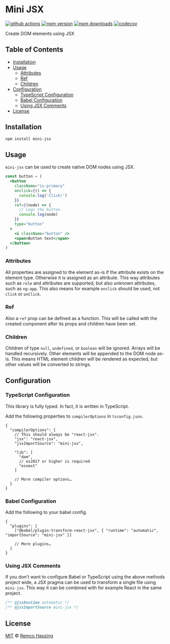 # Mini JSX

[![github actions](https://github.com/remcohaszing/mini-jsx/actions/workflows/ci.yaml/badge.svg)](https://github.com/remcohaszing/mini-jsx/actions/workflows/ci.yaml)
[![npm version](https://img.shields.io/npm/v/mini-jsx)](https://www.npmjs.com/package/mini-jsx)
[![npm downloads](https://img.shields.io/npm/dm/mini-jsx)](https://www.npmjs.com/package/mini-jsx)
[![codecov](https://codecov.io/gh/remcohaszing/mini-jsx/branch/main/graph/badge.svg)](https://codecov.io/gh/remcohaszing/mini-jsx)

Create DOM elements using JSX

## Table of Contents

- [Installation](#installation)
- [Usage](#usage)
  - [Attributes](#attributes)
  - [Ref](#ref)
  - [Children](#children)
- [Configuration](#configuration)
  - [TypeScript Configuration](#typescript-configuration)
  - [Babel Configuration](#babel-configuration)
  - [Using JSX Comments](#using-jsx-comments)
- [License](#license)

## Installation

```sh
npm install mini-jsx
```

## Usage

`mini-jsx` can be used to create native DOM nodes using JSX.

```jsx
const button = (
  <button
    className="is-primary"
    onclick={() => {
      console.log('Click!')
    }}
    ref={(node) => {
      // Logs the button
      console.log(node)
    }}
    type="button"
  >
    <i className="button" />
    <span>Button text</span>
  </button>
)
```

### Attributes

All properties are assigned to the element as-is if the attribute exists on the element type.
Otherwise it is assigned as an attribute. This way attributes such as `role` and attributes are
supported, but also unknown attributes, such as `ng-app`. This also means for example `onclick`
should be used, not `click` or `onClick`.

### Ref

Also a `ref` prop can be defined as a function. This will be called with the created component after
its props and children have been set.

### Children

Children of type `null`, `undefined`, or `boolean` will be ignored. Arrays will be handled
recursively. Other elements will be appended to the DOM node as-is. This means HTML element children
will be rendered as expected, but other values will be converted to strings.

## Configuration

### TypeScript Configuration

This library is fully typed. In fact, it is written in TypeScript.

Add the following properties to `compilerOptions` in `tsconfig.json`.

```jsonc
{
  "compilerOptions": {
    // This should always be "react-jsx".
    "jsx": "react-jsx",
    "jsxImportSource": "mini-jsx",

    "lib": [
      "dom",
      // es2017 or higher is required
      "esnext"
    ]

    // More compiler options…
  }
}
```

### Babel Configuration

Add the following to your babel config.

```jsonc
{
  "plugins": [
    ["@babel/plugin-transform-react-jsx", { "runtime": "automatic", "importSource": "mini-jsx" }]

    // More plugins…
  ]
}
```

### Using JSX Comments

If you don’t want to configure Babel or TypeScript using the above methods project wide, a JSX
pragma can be used to transform a single file using `mini-jsx`. This way it can be combined with for
example React in the same project.

```js
/** @jsxRuntime automatic */
/** @jsxImportSource mini-jsx */
```

## License

[MIT](./LICENSE.md) © [Remco Haszing](https://github.com/remcohaszing)

